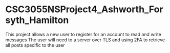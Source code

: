 # CSC3055NSProject4_Ashworth_Forsyth_Hamilton

This project allows a new user to register for an account to read and write messages
The user will need to a server over TLS and using 2FA to retrieve all posts specific to the user
